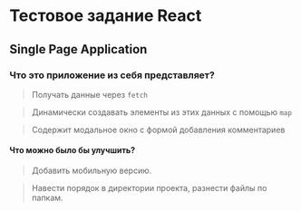 # Тестовое задание React

## Single Page Application
### Что это приложение из себя представляет?

> Получать данные через ``fetch`` 

> Динамически создавать элементы из этих данных с помощью ``map``

> Содержит модальное окно с формой добавления комментариев

#### Что можно было бы улучшить?

> Добавить мобильную версию.

> Навести порядок в директории проекта, разнести файлы по папкам.
